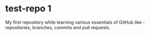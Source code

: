 # test-repo 1
My first repository while learning various essentials of GitHub like - repositories, branches, commits and pull requests. 
